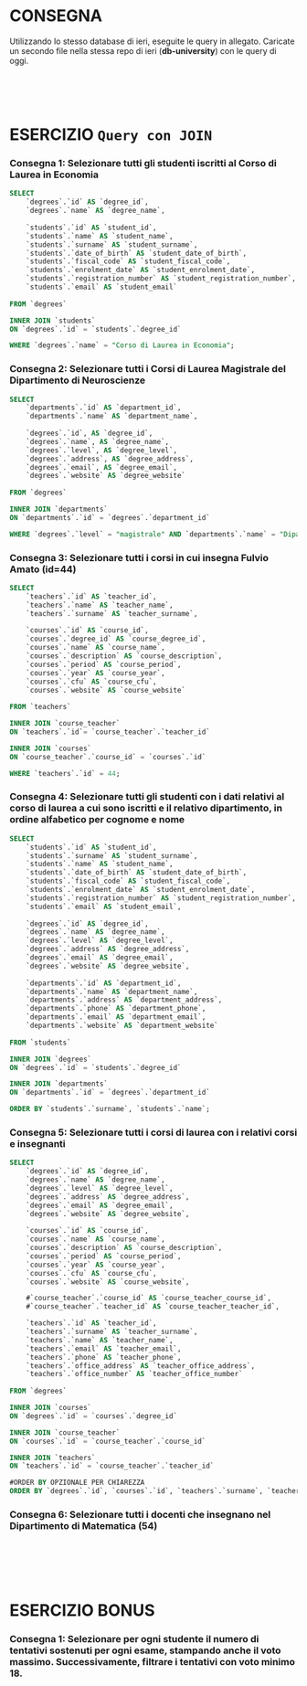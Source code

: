 # CONSEGNA
Utilizzando lo stesso database di ieri, eseguite le query in allegato. Caricate un secondo file nella stessa repo di ieri (**db-university**) con le query di oggi.






<br />
<br />
<br />

# ESERCIZIO `Query con JOIN`



### Consegna 1: Selezionare tutti gli studenti iscritti al Corso di Laurea in Economia

```sql
SELECT
	`degrees`.`id` AS `degree_id`,
	`degrees`.`name` AS `degree_name`,
    
	`students`.`id` AS `student_id`,
	`students`.`name` AS `student_name`,
	`students`.`surname` AS `student_surname`,
	`students`.`date_of_birth` AS `student_date_of_birth`,
	`students`.`fiscal_code` AS `student_fiscal_code`,
	`students`.`enrolment_date` AS `student_enrolment_date`,
	`students`.`registration_number` AS `student_registration_number`,
	`students`.`email` AS `student_email`
    
FROM `degrees`

INNER JOIN `students`
ON `degrees`.`id` = `students`.`degree_id`

WHERE `degrees`.`name` = "Corso di Laurea in Economia";
```



### Consegna 2: Selezionare tutti i Corsi di Laurea Magistrale del Dipartimento di Neuroscienze

```sql
SELECT
	`departments`.`id` AS `department_id`,
	`departments`.`name` AS `department_name`,
    
    `degrees`.`id`, AS `degree_id`,
    `degrees`.`name`, AS `degree_name`,
    `degrees`.`level`, AS `degree_level`,
    `degrees`.`address`, AS `degree_address`,
    `degrees`.`email`, AS `degree_email`,
    `degrees`.`website` AS `degree_website`
    
FROM `degrees`

INNER JOIN `departments`
ON `departments`.`id` = `degrees`.`department_id`

WHERE `degrees`.`level` = "magistrale" AND `departments`.`name` = "Dipartimento di Neuroscienze";
```



### Consegna 3: Selezionare tutti i corsi in cui insegna Fulvio Amato (id=44)

```sql
SELECT
	`teachers`.`id` AS `teacher_id`,
    `teachers`.`name` AS `teacher_name`,
    `teachers`.`surname` AS `teacher_surname`,
    
    `courses`.`id` AS `course_id`,
    `courses`.`degree_id` AS `course_degree_id`,
    `courses`.`name` AS `course_name`,
    `courses`.`description` AS `course_description`,
    `courses`.`period` AS `course_period`,
    `courses`.`year` AS `course_year`,
    `courses`.`cfu` AS `course_cfu`,
    `courses`.`website` AS `course_website`
    
FROM `teachers`

INNER JOIN `course_teacher`
ON `teachers`.`id`= `course_teacher`.`teacher_id`

INNER JOIN `courses`
ON `course_teacher`.`course_id` = `courses`.`id`

WHERE `teachers`.`id` = 44;
```



### Consegna 4: Selezionare tutti gli studenti con i dati relativi al corso di laurea a cui sono iscritti e il relativo dipartimento, in ordine alfabetico per cognome e nome

```sql
SELECT 
	`students`.`id` AS `student_id`,
    `students`.`surname` AS `student_surname`,
    `students`.`name` AS `student_name`,
    `students`.`date_of_birth` AS `student_date_of_birth`,
    `students`.`fiscal_code` AS `student_fiscal_code`,
    `students`.`enrolment_date` AS `student_enrolment_date`,
    `students`.`registration_number` AS `student_registration_number`,
    `students`.`email` AS `student_email`,
    
    `degrees`.`id` AS `degree_id`,
    `degrees`.`name` AS `degree_name`,
    `degrees`.`level` AS `degree_level`,
    `degrees`.`address` AS `degree_address`,
    `degrees`.`email` AS `degree_email`,
    `degrees`.`website` AS `degree_website`,
    
    `departments`.`id` AS `department_id`,
    `departments`.`name` AS `department_name`,
    `departments`.`address` AS `department_address`,
    `departments`.`phone` AS `department_phone`,
    `departments`.`email` AS `department_email`,
    `departments`.`website` AS `department_website`
    
FROM `students`

INNER JOIN `degrees`
ON `degrees`.`id` = `students`.`degree_id`

INNER JOIN `departments`
ON `departments`.`id` = `degrees`.`department_id`

ORDER BY `students`.`surname`, `students`.`name`;
```



### Consegna 5: Selezionare tutti i corsi di laurea con i relativi corsi e insegnanti

```sql
SELECT 
	`degrees`.`id` AS `degree_id`,
	`degrees`.`name` AS `degree_name`,
	`degrees`.`level` AS `degree_level`,
	`degrees`.`address` AS `degree_address`,
	`degrees`.`email` AS `degree_email`,
	`degrees`.`website` AS `degree_website`,
    
	`courses`.`id` AS `course_id`,
	`courses`.`name` AS `course_name`,
	`courses`.`description` AS `course_description`,
	`courses`.`period` AS `course_period`,
	`courses`.`year` AS `course_year`,
	`courses`.`cfu` AS `course_cfu`,
	`courses`.`website` AS `course_website`,

	#`course_teacher`.`course_id` AS `course_teacher_course_id`,
	#`course_teacher`.`teacher_id` AS `course_teacher_teacher_id`,

	`teachers`.`id` AS `teacher_id`,
	`teachers`.`surname` AS `teacher_surname`,
	`teachers`.`name` AS `teacher_name`,
	`teachers`.`email` AS `teacher_email`,
	`teachers`.`phone` AS `teacher_phone`,
	`teachers`.`office_address` AS `teacher_office_address`,
	`teachers`.`office_number` AS `teacher_office_number`
    
FROM `degrees`

INNER JOIN `courses`
ON `degrees`.`id` = `courses`.`degree_id`

INNER JOIN `course_teacher`
ON `courses`.`id` = `course_teacher`.`course_id`

INNER JOIN `teachers`
ON `teachers`.`id` = `course_teacher`.`teacher_id`

#ORDER BY OPZIONALE PER CHIAREZZA
ORDER BY `degrees`.`id`, `courses`.`id`, `teachers`.`surname`, `teachers`.`name`;
```



### Consegna 6: Selezionare tutti i docenti che insegnano nel Dipartimento di Matematica (54)

```sql
```









<br />
<br />
<br />

# ESERCIZIO  BONUS 



### Consegna 1: Selezionare per ogni studente il numero di tentativi sostenuti per ogni esame, stampando anche il voto massimo. Successivamente, filtrare i tentativi con voto minimo 18.

```sql
```